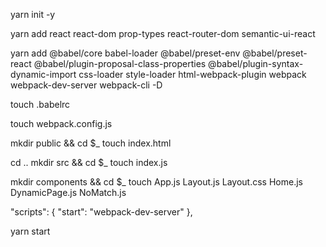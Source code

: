 yarn init -y

yarn add react react-dom prop-types react-router-dom semantic-ui-react

yarn add @babel/core babel-loader @babel/preset-env @babel/preset-react @babel/plugin-proposal-class-properties @babel/plugin-syntax-dynamic-import css-loader style-loader html-webpack-plugin webpack webpack-dev-server webpack-cli -D

touch .babelrc

touch webpack.config.js

mkdir public && cd $_
touch index.html

cd ..
mkdir src && cd $_
touch index.js

mkdir components && cd $_
touch App.js Layout.js Layout.css Home.js DynamicPage.js NoMatch.js

"scripts": {
    "start": "webpack-dev-server"
  },

yarn start
